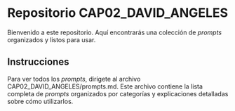 # Repositorio CAP02_DAVID_ANGELES
Bienvenido a este repositorio. Aquí encontrarás una colección de _prompts_ organizados y listos para usar.

## Instrucciones

Para ver todos los _prompts_, dirígete al archivo CAP02_DAVID_ANGELES/prompts.md. Este archivo contiene la lista completa de _prompts_ organizados por categorías y explicaciones detalladas sobre cómo utilizarlos.
